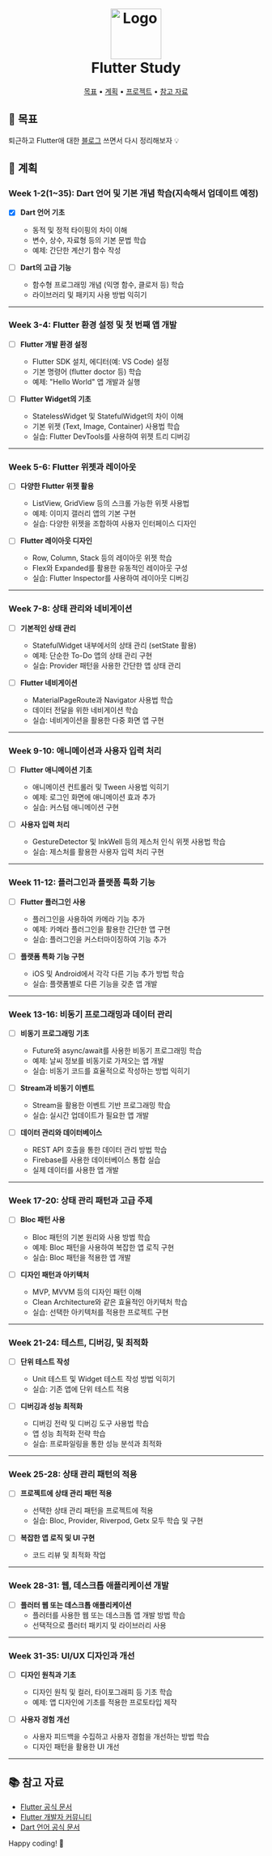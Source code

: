 <h1 align="center">
  <img src="https://i.ibb.co/Zc5rXQj/pngwing-com.png" alt="Logo" width="100" >
  <br>
  Flutter Study
</h1>

<p align="center">
  <a href="#목표">목표</a> •
  <a href="#계획">계획</a> •
  <a href="#프로젝트">프로젝트</a> •
  <a href="#참고-자료">참고 자료</a> 
</p>


## 🚀 목표

퇴근하고 Flutter애 대한 [블로그](https://lovingcats.tistory.com/) 쓰면서 다시 정리해보자 💡
## 📅 계획

### Week 1-2(1~35): Dart 언어 및 기본 개념 학습(지속해서 업데이트 예정)

- [x] **Dart 언어 기초**
  - 동적 및 정적 타이핑의 차이 이해
  - 변수, 상수, 자료형 등의 기본 문법 학습
  - 예제: 간단한 계산기 함수 작성

- [ ] **Dart의 고급 기능**
  - 함수형 프로그래밍 개념 (익명 함수, 클로저 등) 학습
  - 라이브러리 및 패키지 사용 방법 익히기
     
---  

### Week 3-4: Flutter 환경 설정 및 첫 번째 앱 개발

- [ ] **Flutter 개발 환경 설정**
  - Flutter SDK 설치, 에디터(예: VS Code) 설정
  - 기본 명령어 (flutter doctor 등) 학습
  - 예제: "Hello World" 앱 개발과 실행

- [ ] **Flutter Widget의 기초**
  - StatelessWidget 및 StatefulWidget의 차이 이해
  - 기본 위젯 (Text, Image, Container) 사용법 학습
  - 실습: Flutter DevTools를 사용하여 위젯 트리 디버깅
---
### Week 5-6: Flutter 위젯과 레이아웃

- [ ] **다양한 Flutter 위젯 활용**
  - ListView, GridView 등의 스크롤 가능한 위젯 사용법
  - 예제: 이미지 갤러리 앱의 기본 구현
  - 실습: 다양한 위젯을 조합하여 사용자 인터페이스 디자인

- [ ] **Flutter 레이아웃 디자인**
  - Row, Column, Stack 등의 레이아웃 위젯 학습
  - Flex와 Expanded를 활용한 유동적인 레이아웃 구성
  - 실습: Flutter Inspector를 사용하여 레이아웃 디버깅
---
### Week 7-8: 상태 관리와 네비게이션

- [ ] **기본적인 상태 관리**
  - StatefulWidget 내부에서의 상태 관리 (setState 활용)
  - 예제: 단순한 To-Do 앱의 상태 관리 구현
  - 실습: Provider 패턴을 사용한 간단한 앱 상태 관리

- [ ] **Flutter 네비게이션**
  - MaterialPageRoute과 Navigator 사용법 학습
  - 데이터 전달을 위한 네비게이션 학습
  - 실습: 네비게이션을 활용한 다중 화면 앱 구현
---
### Week 9-10: 애니메이션과 사용자 입력 처리

- [ ] **Flutter 애니메이션 기초**
  - 애니메이션 컨트롤러 및 Tween 사용법 익히기
  - 예제: 로그인 화면에 애니메이션 효과 추가
  - 실습: 커스텀 애니메이션 구현

- [ ] **사용자 입력 처리**
  - GestureDetector 및 InkWell 등의 제스처 인식 위젯 사용법 학습
  - 실습: 제스처를 활용한 사용자 입력 처리 구현
---
### Week 11-12: 플러그인과 플랫폼 특화 기능

- [ ] **Flutter 플러그인 사용**
  - 플러그인을 사용하여 카메라 기능 추가
  - 예제: 카메라 플러그인을 활용한 간단한 앱 구현
  - 실습: 플러그인을 커스터마이징하여 기능 추가

- [ ] **플랫폼 특화 기능 구현**
  - iOS 및 Android에서 각각 다른 기능 추가 방법 학습
  - 실습: 플랫폼별로 다른 기능을 갖춘 앱 개발
---
### Week 13-16: 비동기 프로그래밍과 데이터 관리

- [ ] **비동기 프로그래밍 기초**
  - Future와 async/await를 사용한 비동기 프로그래밍 학습
  - 예제: 날씨 정보를 비동기로 가져오는 앱 개발
  - 실습: 비동기 코드를 효율적으로 작성하는 방법 익히기

- [ ] **Stream과 비동기 이벤트**
  - Stream을 활용한 이벤트 기반 프로그래밍 학습
  - 실습: 실시간 업데이트가 필요한 앱 개발

- [ ] **데이터 관리와 데이터베이스**
  - REST API 호출을 통한 데이터 관리 방법 학습
  - Firebase를 사용한 데이터베이스 통합 실습
  - 실제 데이터를 사용한 앱 개발
---
### Week 17-20: 상태 관리 패턴과 고급 주제

- [ ] **Bloc 패턴 사용**
  - Bloc 패턴의 기본 원리와 사용 방법 학습
  - 예제: Bloc 패턴을 사용하여 복잡한 앱 로직 구현
  - 실습: Bloc 패턴을 적용한 앱 개발

- [ ] **디자인 패턴과 아키텍처**
  - MVP, MVVM 등의 디자인 패턴 이해
  - Clean Architecture와 같은 효율적인 아키텍처 학습
  - 실습: 선택한 아키텍처를 적용한 프로젝트 구현
---
### Week 21-24: 테스트, 디버깅, 및 최적화

- [ ] **단위 테스트 작성**
  - Unit 테스트 및 Widget 테스트 작성 방법 익히기
  - 실습: 기존 앱에 단위 테스트 적용

- [ ] **디버깅과 성능 최적화**
  - 디버깅 전략 및 디버깅 도구 사용법 학습
  - 앱 성능 최적화 전략 학습
  - 실습: 프로파일링을 통한 성능 분석과 최적화
---
### Week 25-28: 상태 관리 패턴의 적용

- [ ] **프로젝트에 상태 관리 패턴 적용**
  - 선택한 상태 관리 패턴을 프로젝트에 적용
  - 실습: Bloc, Provider, Riverpod, Getx 모두 학습 및 구현

- [ ] **복잡한 앱 로직 및 UI 구현**
  - 코드 리뷰 및 최적화 작업
---
### Week 28-31: 웹, 데스크톱 애플리케이션 개발

- [ ] **플러터 웹 또는 데스크톱 애플리케이션**
  - 플러터를 사용한 웹 또는 데스크톱 앱 개발 방법 학습
  - 선택적으로 플러터 패키지 및 라이브러리 사용
---
### Week 31-35: UI/UX 디자인과 개선

- [ ] **디자인 원칙과 기초**
  - 디자인 원칙 및 컬러, 타이포그래피 등 기초 학습
  - 예제: 앱 디자인에 기초를 적용한 프로토타입 제작

- [ ] **사용자 경험 개선**
  - 사용자 피드백을 수집하고 사용자 경험을 개선하는 방법 학습
  - 디자인 패턴을 활용한 UI 개선

---


## 📚 참고 자료
- [Flutter 공식 문서](https://flutter.dev/docs)
- [Flutter 개발자 커뮤니티](https://flutter.dev/community)
- [Dart 언어 공식 문서](https://dart.dev/guides)


Happy coding! 🚀

